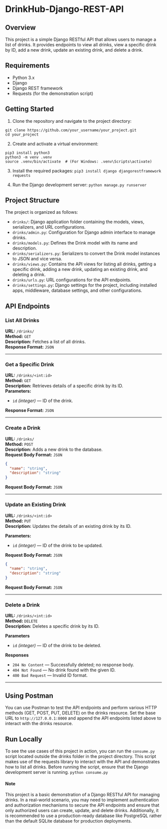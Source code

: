 # DrinkHub-Django-REST-API

## Overview

This project is a simple Django RESTful API that allows users to manage a list of drinks. It provides endpoints to view all drinks, view a specific drink by ID, add a new drink, update an existing drink, and delete a drink.

## Requirements

- Python 3.x
- Django
- Django REST framework
- Requests (for the demonstration script)

## Getting Started

1. Clone the repository and navigate to the project directory:

```
git clone https://github.com/your_username/your_project.git
cd your_project
```


2. Create and activate a virtual environment:

```
pip3 install python3
python3 -m venv .venv
source .venv/bin/activate  # (For Windows: .venv\Scripts\activate)
```

3. Install the required packages:
`pip3 install django djangorestframework requests`
  
4. Run the Django development server:
`python manage.py runserver`


## Project Structure

The project is organized as follows:

- `drinks/`: Django application folder containing the models, views, serializers, and URL configurations.
- `drinks/admin.py`: Configuration for Django admin interface to manage drinks.
- `drinks/models.py`: Defines the Drink model with its name and description.
- `drinks/serializers.py`: Serializers to convert the Drink model instances to JSON and vice versa.
- `drinks/views.py`: Contains the API views for listing all drinks, getting a specific drink, adding a new drink, updating an existing drink, and deleting a drink.
- `drinks/urls.py`: URL configurations for the API endpoints.
- `drinks/settings.py`: Django settings for the project, including installed apps, middleware, database settings, and other configurations.


## API Endpoints

### List All Drinks
**URL:** `/drinks/`  
**Method:** `GET`  
**Description:** Fetches a list of all drinks.  
**Response Format:** `JSON`

---

### Get a Specific Drink
**URL:** `/drinks/<int:id>`  
**Method:** `GET`  
**Description:** Retrieves details of a specific drink by its ID.  
**Parameters:**  
- `id` *(integer)* — ID of the drink.
  
**Response Format:** `JSON`

---

### Create a Drink
**URL:** `/drinks/`  
**Method:** `POST`  
**Description:** Adds a new drink to the database.  
**Request Body Format:** `JSON`  
```json
{
  "name": "string",
  "description": "string"
}
```
**Request Body Format:** `JSON`

---

### Update an Existing Drink
**URL:** `/drinks/<int:id>`  
**Method:** `PUT`  
**Description:** Updates the details of an existing drink by its ID.  

**Parameters:**  
- `id` *(integer)* — ID of the drink to be updated.  

**Request Body Format:** `JSON`  
```json
{
  "name": "string",
  "description": "string"
}
```
**Request Body Format:** `JSON`

---

### Delete a Drink
**URL:** `/drinks/<int:id>`  
**Method:** `DELETE`  
**Description:** Deletes a specific drink by its ID.

**Parameters**
- `id` *(integer)* — ID of the drink to be deleted.

**Responses**
- `204 No Content` — Successfully deleted; no response body.
- `404 Not Found` — No drink found with the given ID.
- `400 Bad Request` — Invalid ID format.

---

## Using Postman
You can use Postman to test the API endpoints and perform various HTTP methods (GET, POST, PUT, DELETE) on the drinks resource. Set the base URL to `http://127.0.0.1:8000` and append the API endpoints listed above to interact with the drinks resource.

## Run Locally
To see the use cases of this project in action, you can run the `consume.py` script located outside the drinks folder in the project directory. This script makes use of the requests library to interact with the API and demonstrates how to list all drinks. Before running the script, ensure that the Django development server is running. `python consume.py`

#### Note

This project is a basic demonstration of a Django RESTful API for managing drinks. In a real-world scenario, you may need to implement authentication and authorization mechanisms to secure the API endpoints and ensure that only authorized users can create, update, and delete drinks. Additionally, it is recommended to use a production-ready database like PostgreSQL rather than the default SQLite database for production deployments.







